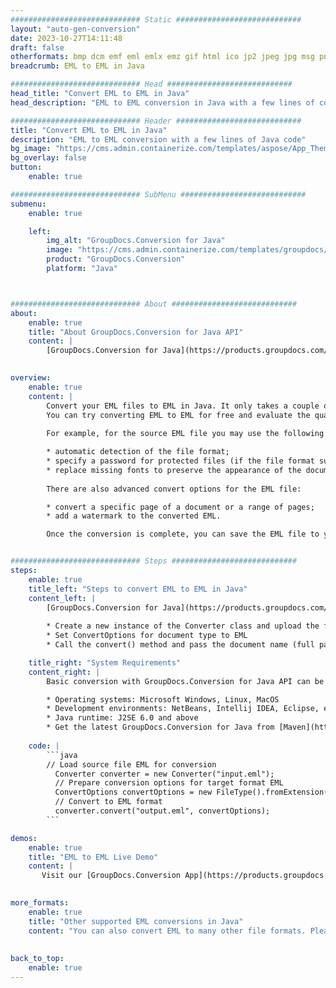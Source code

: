 ```yaml
---
############################# Static ############################
layout: "auto-gen-conversion"
date: 2023-10-27T14:11:48
draft: false
otherformats: bmp dcm emf eml emlx emz gif html ico jp2 jpeg jpg msg png psb psd svg svgz tga tif tiff webp wmf wmz
breadcrumb: EML to EML in Java

############################# Head ############################
head_title: "Convert EML to EML in Java"
head_description: "EML to EML conversion in Java with a few lines of code. Convert over 160 file formats using the GroupDocs document conversion API for Java"

############################# Header ############################
title: "Convert EML to EML in Java"
description: "EML to EML conversion with a few lines of Java code"
bg_image: "https://cms.admin.containerize.com/templates/aspose/App_Themes/V3/images/bg/header1.png"
bg_overlay: false
button:
    enable: true

############################# SubMenu ############################
submenu:
    enable: true

    left:
        img_alt: "GroupDocs.Conversion for Java"
        image: "https://cms.admin.containerize.com/templates/groupdocs/images/product-logos/90x90-noborder/groupdocs-conversion-java.png"
        product: "GroupDocs.Conversion"
        platform: "Java"



############################# About ############################
about:
    enable: true
    title: "About GroupDocs.Conversion for Java API"
    content: |
        [GroupDocs.Conversion for Java](https://products.groupdocs.com/conversion/java/) is an advanced file format conversion API for converting between popular image and document formats such as Microsoft Office, OpenDocument, PDF, HTML, email, CAD. and much more with just a few lines of code. The native API automatically detects the formats of the original documents and offers many options for customizing the converted documents. Along with the function of extracting information from a document, it also supports caching of the conversion results to the local disk by default. However, any type of cache storage can be supported by implementing the appropriate interfaces - Amazon S3, Dropbox, Google Drive, Windows Azure, Reddis, or any others.
    

overview:
    enable: true
    content: |
        Convert your EML files to EML in Java. It only takes a couple of lines of Java code on any platform of your choice, such as Windows, Linux, macOS.
        You can try converting EML to EML for free and evaluate the quality of the conversion results. Along with simple file conversion scripts, you can try more sophisticated options for loading the EML source file and storing the EML output. 
        
        For example, for the source EML file you may use the following load options:

        * automatic detection of the file format;
        * specify a password for protected files (if the file format supports it);
        * replace missing fonts to preserve the appearance of the document.
        
        There are also advanced convert options for the EML file:

        * convert a specific page of a document or a range of pages;
        * add a watermark to the converted EML.

        Once the conversion is complete, you can save the EML file to your local file path or to any third party storage such as FTP, Amazon S3, Google Drive, Dropbox etc. Please note - to convert EML to EML, you do not need to install any additional software, such as MS Office, Open Office, Adobe Acrobat Reader etc.


############################# Steps ############################
steps:
    enable: true
    title_left: "Steps to convert EML to EML in Java"
    content_left: |
        [GroupDocs.Conversion for Java](https://products.groupdocs.com/conversion/java/) allows developers to easily convert EML file to EML with a few lines of code.
        
        * Create a new instance of the Converter class and upload the file EML with the full path
        * Set ConvertOptions for document type to EML
        * Call the convert() method and pass the document name (full path) and format (EML) as a parameter

    title_right: "System Requirements"
    content_right: |
        Basic conversion with GroupDocs.Conversion for Java API can be done with just a few lines of code. Our APIs are supported on all major platforms and operating systems. Before executing the code below, make sure you have the following prerequisites installed on your system.

        * Operating systems: Microsoft Windows, Linux, MacOS
        * Development environments: NetBeans, Intellij IDEA, Eclipse, etc.
        * Java runtime: J2SE 6.0 and above
        * Get the latest GroupDocs.Conversion for Java from [Maven](https://repository.groupdocs.com/webapp/#/artifacts/browse/tree/General/repo/com/groupdocs/groupdocs-conversion)
         
    code: |
        ```java    
        // Load source file EML for conversion
          Converter converter = new Converter("input.eml");
          // Prepare conversion options for target format EML
          ConvertOptions convertOptions = new FileType().fromExtension("eml").getConvertOptions();
          // Convert to EML format
          converter.convert("output.eml", convertOptions);
        ```

demos:
    enable: true
    title: "EML to EML Live Demo"
    content: |
       Visit our [GroupDocs.Conversion App](https://products.groupdocs.app/conversion/family) website and try EML to EML conversion now. The free demo has the following benefits
          

more_formats:
    enable: true
    title: "Other supported EML conversions in Java"
    content: "You can also convert EML to many other file formats. Please see the list below."
       
       
back_to_top:
    enable: true
---
```

